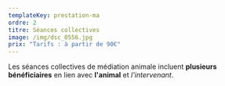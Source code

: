 ```yaml
---
templateKey: prestation-ma
ordre: 2
titre: Séances collectives
image: /img/dsc_0556.jpg
prix: "Tarifs : à partir de 90€"
---
```

Les séances collectives de médiation animale incluent **plusieurs bénéficiaires** en lien avec **l'animal** et *l'intervenant*.